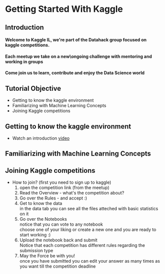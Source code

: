 # Getting Started With Kaggle

## Introduction
#### Welcome to Kaggle IL, we're part of the Datahack group focused on kaggle competitions.
#### Each meetup we take on a new\ongoing challenge with mentoring and working in groups
#### Come join us to learn, contribute and enjoy the Data Science world

## Tutorial Objective
- Getting to know the kaggle environment
- Familiarizing with Machine Learning Concepts
- Joining Kaggle competitions

## Getting to know the kaggle environment
- Watch an introduction [video](https://www.youtube.com/watch?time_continue=1&v=AoRSIdLpFqU)

## Familiarizing with Machine Learning Concepts

## Joining Kaggle competitions
- How to join?
  (first you need to sign up to kaggle)
  1. open the competition link (from the meetup)
  2. Read the Overview - what's the competition about?
  3. Go over the Rules - and accept :)
  4. Get to know the data\
   in the data tab you can see all the files atteched with basic statistics on it
  5. Go over the Notebooks\
  notice that you can vote to any notebook\
  choose one of your liking or create a new one and you are ready to start working :)
  6. Upload the notebook back and submit\
Notice that each competition has different rules regarding the submission type 
  7. May the Force be with you!\
  once you have submitted you can edit your answer as many times as you want till the competition deadline
